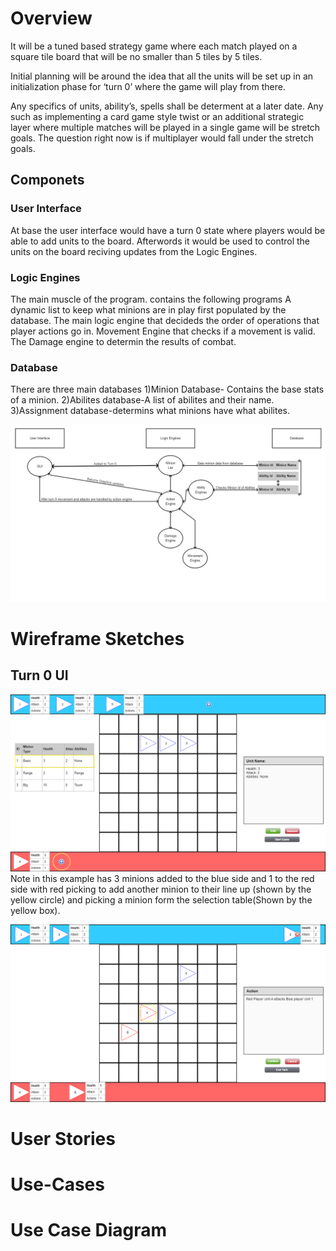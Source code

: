 # Overview
It will be a tuned based strategy game where each match played on a square tile board that will be no smaller than 5 tiles by 5 tiles.

Initial planning will be around the idea that all the units will be set up in an initialization phase for ‘turn 0’ where the game will play from there.

Any specifics of units, ability’s, spells shall be determent at a later date. Any such as implementing a card game style twist or an additional strategic layer where multiple matches will be played in a single game will be stretch goals. The question right now is if multiplayer would fall under the stretch goals.

## Componets
### User Interface
At base the user interface would have a turn 0 state where players would be able to add units to the board. Afterwords it would be used to control the units on the board reciving updates from the Logic Engines.

### Logic Engines
The main muscle of the program. contains the following programs
  A dynamic list to keep what minions are in play first populated by the database.
  The main logic engine that decideds the order of operations that player actions go in.
  Movement Engine that checks if a movement is valid.
  The Damage engine to determin the results of combat.
  

### Database
There are three main databases
  1)Minion Database- Contains the base stats of a minion.
  2)Abilites database-A list of abilites and their name.
  3)Assignment database-determins what minions have what abilites.


![](https://github.com/WDCaldwell/Strategy-Game-For-SENIOR-PROJECT/blob/746cd2f9173306e07a30f72d28a32b2b2d40dd98/ReadMe%20Images/components.png)

# Wireframe Sketches
## Turn 0 UI
![](https://github.com/WDCaldwell/Strategy-Game-For-SENIOR-PROJECT/blob/bf63c4b7e8ffcf5333cf9a21a25803785ceece2e/ReadMe%20Images/wireframe_turn_0.png)
Note in this example has 3 minions added to the blue side and 1 to the red side with red picking to add another minion to their line up (shown by the yellow circle) and picking a minion form the selection table(Shown by the yellow box).


![](https://github.com/WDCaldwell/Strategy-Game-For-SENIOR-PROJECT/blob/bf63c4b7e8ffcf5333cf9a21a25803785ceece2e/ReadMe%20Images/wireframe_turn_1.png)


# User Stories


# Use-Cases


# Use Case Diagram
